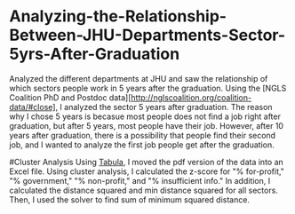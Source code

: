 # Analyzing-the-Relationship-Between-JHU-Departments-Sector-5yrs-After-Graduation
Analyzed the different departments at JHU and saw the relationship of which sectors people work in 5 years after the graduation. Using the [NGLS Coalition PhD and Postdoc data][http://nglscoalition.org/coalition-data/#close], I analyzed the sector 5 years after graduation. The reason why I chose 5 years is becasue most people does not find a job right after graduation, but after 5 years, most people have their job. However, after 10 years after graduation, there is a possibility that people find their second job, and I wanted to analyze the first job people get after the graduation. 

#Cluster Analysis
Using [Tabula](https://tabula.technology/), I moved the pdf version of the data into an Excel file. 
Using cluster analysis, I calculated the z-score for "% for-profit," "% government," "% non-profit," and "% insufficient info." In addition, I calculated the distance squared and min distance squared for all sectors.
Then, I used the solver to find sum of minimum squared distance.





